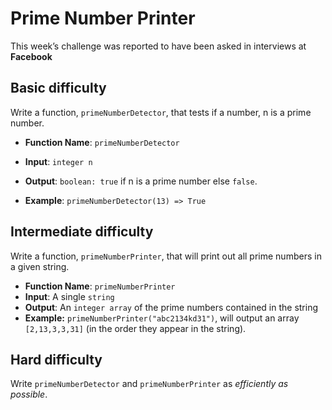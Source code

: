 # Prime Number Printer

This week’s challenge was reported to have been asked in interviews at **Facebook**

## Basic difficulty

Write a function, `primeNumberDetector`, that tests if a number, n is a prime number.

* **Function Name**: `primeNumberDetector`
* **Input**: `integer n`
* **Output**: `boolean: true` if n is a prime number else `false`.

* **Example**: `primeNumberDetector(13) => True`

## Intermediate difficulty

Write a function, `primeNumberPrinter`, that will print out all prime numbers in a given string.

* **Function Name**: `primeNumberPrinter`
* **Input**: A single `string`
* **Output**: An `integer array` of the prime numbers contained in the string
* **Example:** `primeNumberPrinter("abc2134kd31")`, will output an array `[2,13,3,3,31]` (in the order they appear in the string).

## Hard difficulty

Write `primeNumberDetector` and `primeNumberPrinter` as *efficiently as possible*.
